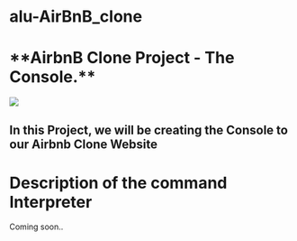 # alu-AirBnB_clone

<h1> **AirbnB Clone Project - The Console.** </h1>

<img src="https://camo.githubusercontent.com/d8a348e1fceb92d45fa8981ac42a6223e454acefe89750896e80fd1287cab92b/68747470733a2f2f7777772e706e676974656d2e636f6d2f70696d67732f6d2f3133322d313332323132355f7472616e73706172656e742d6261636b67726f756e642d616972626e622d6c6f676f2d68642d706e672d646f776e6c6f61642e706e67">

<h2> In this Project, we will be creating the Console to our Airbnb Clone Website </h2>

<h1> Description of the command Interpreter </h1>

<p> Coming soon.. <p>

